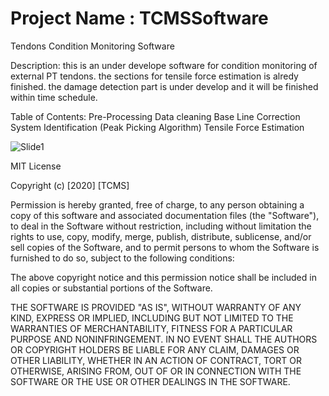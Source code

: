 # Project Name : TCMSSoftware
Tendons Condition Monitoring Software

Description:
   this is an under develope software for condition monitoring of external PT tendons. the sections for tensile force estimation is alredy finished. the damage detection part is under develop and it will be finished within time schedule.
   
Table of Contents:
  Pre-Processing
  Data cleaning
  Base Line Correction
  System Identification (Peak Picking Algorithm)
  Tensile Force Estimation
  

![Slide1](https://user-images.githubusercontent.com/62703937/83702349-4f8af780-a5c1-11ea-928f-a4c87d6401bd.PNG)

  
  
 MIT License

Copyright (c) [2020] [TCMS]

Permission is hereby granted, free of charge, to any person obtaining a copy
of this software and associated documentation files (the "Software"), to deal
in the Software without restriction, including without limitation the rights
to use, copy, modify, merge, publish, distribute, sublicense, and/or sell
copies of the Software, and to permit persons to whom the Software is
furnished to do so, subject to the following conditions:

The above copyright notice and this permission notice shall be included in all
copies or substantial portions of the Software.

THE SOFTWARE IS PROVIDED "AS IS", WITHOUT WARRANTY OF ANY KIND, EXPRESS OR
IMPLIED, INCLUDING BUT NOT LIMITED TO THE WARRANTIES OF MERCHANTABILITY,
FITNESS FOR A PARTICULAR PURPOSE AND NONINFRINGEMENT. IN NO EVENT SHALL THE
AUTHORS OR COPYRIGHT HOLDERS BE LIABLE FOR ANY CLAIM, DAMAGES OR OTHER
LIABILITY, WHETHER IN AN ACTION OF CONTRACT, TORT OR OTHERWISE, ARISING FROM,
OUT OF OR IN CONNECTION WITH THE SOFTWARE OR THE USE OR OTHER DEALINGS IN THE
SOFTWARE.


